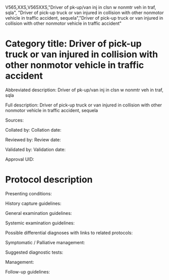 V565,XXS,V565XXS,"Driver of pk-up/van inj in clsn w nonmtr veh in traf, sqla", "Driver of pick-up truck or van injured in collision with other nonmotor vehicle in traffic accident, sequela","Driver of pick-up truck or van injured in collision with other nonmotor vehicle in traffic accident"
# Category title: Driver of pick-up truck or van injured in collision with other nonmotor vehicle in traffic accident

Abbreviated description: Driver of pk-up/van inj in clsn w nonmtr veh in traf, sqla

Full description: Driver of pick-up truck or van injured in collision with other nonmotor vehicle in traffic accident, sequela

Sources:

Collated by:
Collation date:

Reviewed by:
Review date:

Validated by:
Validation date:

Approval UID:

# Protocol description

Presenting conditions:

History capture guidelines:

General examination guidelines:

Systemic examination guidelines:

Possible differential diagnoses with links to related protocols:

Symptomatic / Palliative management:

Suggested diagnostic tests:

Management:

Follow-up guidelines:

